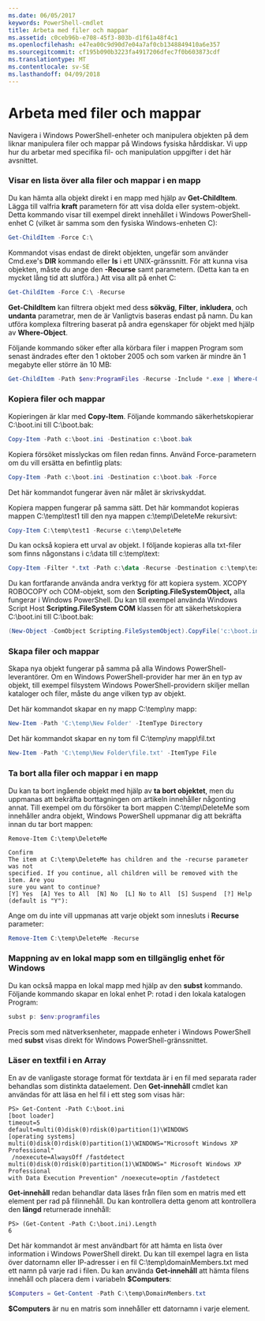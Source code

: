 ```yaml
---
ms.date: 06/05/2017
keywords: PowerShell-cmdlet
title: Arbeta med filer och mappar
ms.assetid: c0ceb96b-e708-45f3-803b-d1f61a48f4c1
ms.openlocfilehash: e47ea00c9d90d7e04a7af0cb1348849410a6e357
ms.sourcegitcommit: cf195b090b3223fa4917206dfec7f0b603873cdf
ms.translationtype: MT
ms.contentlocale: sv-SE
ms.lasthandoff: 04/09/2018
---
```

# <a name="working-with-files-and-folders"></a>Arbeta med filer och mappar

Navigera i Windows PowerShell-enheter och manipulera objekten på dem liknar manipulera filer och mappar på Windows fysiska hårddiskar. Vi upp hur du arbetar med specifika fil- och manipulation uppgifter i det här avsnittet.

### <a name="listing-all-the-files-and-folders-within-a-folder"></a>Visar en lista över alla filer och mappar i en mapp

Du kan hämta alla objekt direkt i en mapp med hjälp av **Get-ChildItem**. Lägga till valfria **kraft** parametern för att visa dolda eller system-objekt. Detta kommando visar till exempel direkt innehållet i Windows PowerShell-enhet C (vilket är samma som den fysiska Windows-enheten C):

```powershell
Get-ChildItem -Force C:\
```

Kommandot visas endast de direkt objekten, ungefär som använder Cmd.exe's **DIR** kommando eller **ls** i ett UNIX-gränssnitt. För att kunna visa objekten, måste du ange den **-Recurse** samt parametern. (Detta kan ta en mycket lång tid att slutföra.) Att visa allt på enhet C:

```powershell
Get-ChildItem -Force C:\ -Recurse
```

**Get-ChildItem** kan filtrera objekt med dess **sökväg**, **Filter**, **inkludera**, och **undanta** parametrar, men de är Vanligtvis baseras endast på namn. Du kan utföra komplexa filtrering baserat på andra egenskaper för objekt med hjälp av **Where-Object**.

Följande kommando söker efter alla körbara filer i mappen Program som senast ändrades efter den 1 oktober 2005 och som varken är mindre än 1 megabyte eller större än 10 MB:

```powershell
Get-ChildItem -Path $env:ProgramFiles -Recurse -Include *.exe | Where-Object -FilterScript {($_.LastWriteTime -gt '2005-10-01') -and ($_.Length -ge 1mb) -and ($_.Length -le 10mb)}
```

### <a name="copying-files-and-folders"></a>Kopiera filer och mappar

Kopieringen är klar med **Copy-Item**. Följande kommando säkerhetskopierar C:\\boot.ini till C:\\boot.bak:

```powershell
Copy-Item -Path c:\boot.ini -Destination c:\boot.bak
```

Kopiera försöket misslyckas om filen redan finns. Använd Force-parametern om du vill ersätta en befintlig plats:

```powershell
Copy-Item -Path c:\boot.ini -Destination c:\boot.bak -Force
```

Det här kommandot fungerar även när målet är skrivskyddat.

Kopiera mappen fungerar på samma sätt. Det här kommandot kopieras mappen C:\\temp\\test1 till den nya mappen c:\\temp\\DeleteMe rekursivt:

```powershell
Copy-Item C:\temp\test1 -Recurse c:\temp\DeleteMe
```

Du kan också kopiera ett urval av objekt. I följande kopieras alla txt-filer som finns någonstans i c:\\data till c:\\temp\\text:

```powershell
Copy-Item -Filter *.txt -Path c:\data -Recurse -Destination c:\temp\text
```

Du kan fortfarande använda andra verktyg för att kopiera system. XCOPY ROBOCOPY och COM-objekt, som den **Scripting.FileSystemObject,** alla fungerar i Windows PowerShell. Du kan till exempel använda Windows Script Host **Scripting.FileSystem COM** klassen för att säkerhetskopiera C:\\boot.ini till C:\\boot.bak:

```powershell
(New-Object -ComObject Scripting.FileSystemObject).CopyFile('c:\boot.ini', 'c:\boot.bak')
```

### <a name="creating-files-and-folders"></a>Skapa filer och mappar

Skapa nya objekt fungerar på samma på alla Windows PowerShell-leverantörer. Om en Windows PowerShell-provider har mer än en typ av objekt, till exempel filsystem Windows PowerShell-providern skiljer mellan kataloger och filer, måste du ange vilken typ av objekt.

Det här kommandot skapar en ny mapp C:\\temp\\ny mapp:

```powershell
New-Item -Path 'C:\temp\New Folder' -ItemType Directory
```

Det här kommandot skapar en ny tom fil C:\\temp\\ny mapp\\fil.txt

```powershell
New-Item -Path 'C:\temp\New Folder\file.txt' -ItemType File
```

### <a name="removing-all-files-and-folders-within-a-folder"></a>Ta bort alla filer och mappar i en mapp

Du kan ta bort ingående objekt med hjälp av **ta bort objektet**, men du uppmanas att bekräfta borttagningen om artikeln innehåller någonting annat. Till exempel om du försöker ta bort mappen C:\\temp\\DeleteMe som innehåller andra objekt, Windows PowerShell uppmanar dig att bekräfta innan du tar bort mappen:

```
Remove-Item C:\temp\DeleteMe

Confirm
The item at C:\temp\DeleteMe has children and the -recurse parameter was not
specified. If you continue, all children will be removed with the item. Are you
sure you want to continue?
[Y] Yes  [A] Yes to All  [N] No  [L] No to All  [S] Suspend  [?] Help
(default is "Y"):
```

Ange om du inte vill uppmanas att varje objekt som innesluts i **Recurse** parameter:

```powershell
Remove-Item C:\temp\DeleteMe -Recurse
```

### <a name="mapping-a-local-folder-as-a-windows-accessible-drive"></a>Mappning av en lokal mapp som en tillgänglig enhet för Windows

Du kan också mappa en lokal mapp med hjälp av den **subst** kommando. Följande kommando skapar en lokal enhet P: rotad i den lokala katalogen Program:

```powershell
subst p: $env:programfiles
```

Precis som med nätverksenheter, mappade enheter i Windows PowerShell med **subst** visas direkt för Windows PowerShell-gränssnittet.

### <a name="reading-a-text-file-into-an-array"></a>Läser en textfil i en Array

En av de vanligaste storage format för textdata är i en fil med separata rader behandlas som distinkta dataelement. Den **Get-innehåll** cmdlet kan användas för att läsa en hel fil i ett steg som visas här:

```
PS> Get-Content -Path C:\boot.ini
[boot loader]
timeout=5
default=multi(0)disk(0)rdisk(0)partition(1)\WINDOWS
[operating systems]
multi(0)disk(0)rdisk(0)partition(1)\WINDOWS="Microsoft Windows XP Professional"
 /noexecute=AlwaysOff /fastdetect
multi(0)disk(0)rdisk(0)partition(1)\WINDOWS=" Microsoft Windows XP Professional
with Data Execution Prevention" /noexecute=optin /fastdetect
```

**Get-innehåll** redan behandlar data läses från filen som en matris med ett element per rad på filinnehåll. Du kan kontrollera detta genom att kontrollera den **längd** returnerade innehåll:

```
PS> (Get-Content -Path C:\boot.ini).Length
6
```

Det här kommandot är mest användbart för att hämta en lista över information i Windows PowerShell direkt. Du kan till exempel lagra en lista över datornamn eller IP-adresser i en fil C:\\temp\\domainMembers.txt med ett namn på varje rad i filen. Du kan använda **Get-innehåll** att hämta filens innehåll och placera dem i variabeln **$Computers**:

```powershell
$Computers = Get-Content -Path C:\temp\DomainMembers.txt
```

**$Computers** är nu en matris som innehåller ett datornamn i varje element.